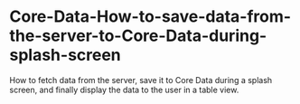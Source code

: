 # Core-Data-How-to-save-data-from-the-server-to-Core-Data-during-splash-screen
How to fetch data from the server, save it to Core Data during a splash screen, and finally display the data to the user in a table view.

